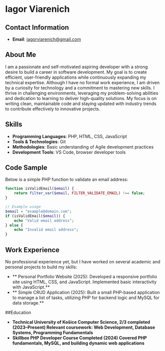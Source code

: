 # Iagor Viarenich

## Contact Information
- **Email**: iagorviarenich@gmail.com

## About Me
I am a passionate and self-motivated aspiring developer with a strong desire to build a career in software development. My goal is to create efficient, user-friendly applications while continuously expanding my technical expertise. Although I have no formal work experience, I am driven by a curiosity for technology and a commitment to mastering new skills. I thrive in challenging environments, leveraging my problem-solving abilities and dedication to learning to deliver high-quality solutions. My focus is on writing clean, maintainable code and staying updated with industry trends to contribute effectively to innovative projects.

## Skills
- **Programming Languages**: PHP, HTML, CSS, JavaScript
- **Tools & Technologies**: Git
- **Methodologies**: Basic understanding of Agile development practices
- **Development Tools**: VS Code, browser developer tools

## Code Sample
Below is a simple PHP function to validate an email address:

```php
function isValidEmail($email) {
    return filter_var($email, FILTER_VALIDATE_EMAIL) !== false;
}

// Example usage
$email = "example@domain.com";
if (isValidEmail($email)) {
    echo "Valid email address";
} else {
    echo "Invalid email address";
} 
```
## Work Experience
No professional experience yet, but I have worked on several academic and personal projects to build my skills:
- ** Personal Portfolio Website (2025): Developed a responsive portfolio site using HTML, CSS, and JavaScript. Implemented basic interactivity with JavaScript.**
- ** Simple CRUD Application (2025): Built a small PHP-based application to manage a list of tasks, utilizing PHP for backend logic and MySQL for data storage.**

##Education
- **Technical University of Košice
Computer Science, 2/3 completed (2023–Present)
Relevant coursework: Web Development, Database Systems, Programming Fundamentals**
- **Skillbox PHP Developer Course
Completed (2024)
Covered PHP fundamentals, MySQL, and building dynamic web applications**
